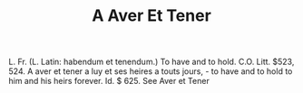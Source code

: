---
title: A Aver Et Tener
permalink: "/definitions/a-aver-et-tener.html"
body: 'L. Fr. (L. Latin: habendum et tenendum.) To have and to hold. C.O. Litt. $523,
  524. A aver et tener a luy et ses heires a touts jours, - to have and to hold to
  him and his heirs forever. Id. $ 625. See Aver et Tener'
published_at: '2018-07-07'
ngram: false
layout: post
---